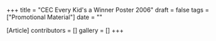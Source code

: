 +++
title = "CEC Every Kid's a Winner Poster 2006"
draft = false
tags = ["Promotional Material"]
date = ""

[Article]
contributors = []
gallery = []
+++